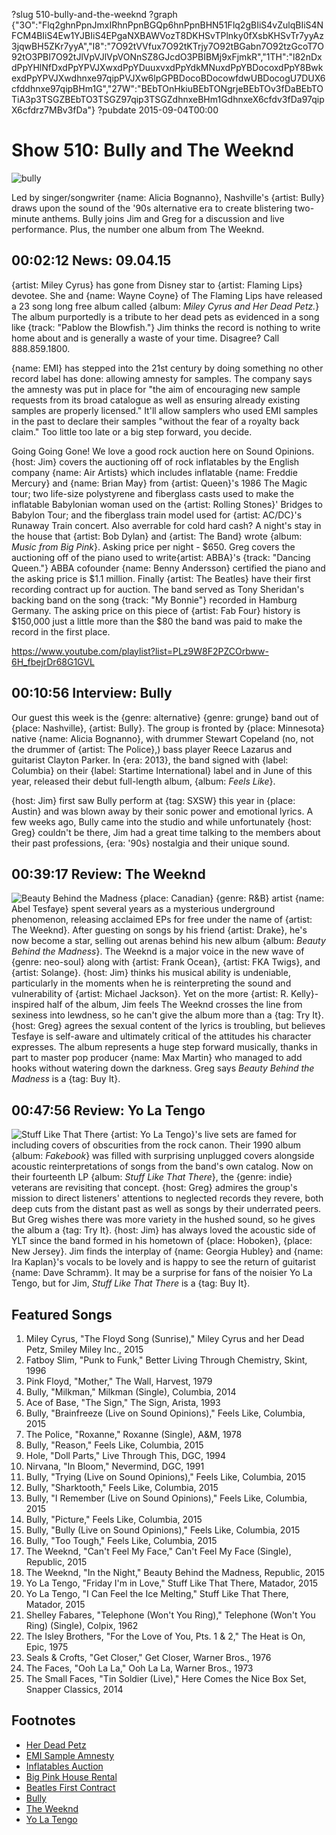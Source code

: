 ?slug 510-bully-and-the-weeknd
?graph {"3O":"Flq2ghnPpnJmxIRhnPpnBGQp6hnPpnBHN51Flq2gBIiS4vZulqBIiS4NFCM4BIiS4Ew1YJBIiS4EPgaNXBAWVozT8DKHSvTPlnky0fXsbKHSvTr7yyAz3jqwBH5ZKr7yyA","I8":"7O92tVVfux7O92tKTrjy7O92tBGabn7O92tzGcoT7O92tO3PBI7O92tJlVpVJlVpVONnSZ8GJcdO3PBIBMj9xFjmkR","1TH":"l82nDxdPpYHlNfDxdPpYPVJXwxdPpYDuuxvxdPpYdkMNuxdPpYBDocoxdPpY8BwkexdPpYPVJXwdhnxe97qipPVJXw6lpGPBDocoBDocowfdwUBDocogU7DUX6cfddhnxe97qipBHm1G","27W":"BEbTOnHkiuBEbTONgrjeBEbTOv3fDaBEbTOTiA3p3TSGZBEbTO3TSGZ97qip3TSGZdhnxeBHm1GdhnxeX6cfdv3fDa97qipX6cfdrz7MBv3fDa"}
?pubdate 2015-09-04T00:00

# Show 510: Bully and The Weeknd
![bully](https://static.soundopinions.org/images/2015/bully_web.jpg)

Led by singer/songwriter {name: Alicia Bognanno}, Nashville's {artist: Bully} draws upon the sound of the '90s alternative era to create blistering two-minute anthems. Bully joins Jim and Greg for a discussion and live performance. Plus, the number one album from The Weeknd.


## 00:02:12 News: 09.04.15
{artist: Miley Cyrus} has gone from Disney star to {artist: Flaming Lips} devotee. She and {name: Wayne Coyne} of The Flaming Lips have released a 23 song long free album called {album: *Miley Cyrus and Her Dead Petz.*} The album purportedly is a tribute to her dead pets as evidenced in a song like {track: "Pablow the Blowfish."} Jim thinks the record is nothing to write home about and is generally a waste of your time. Disagree? Call 888.859.1800.

{name: EMI} has stepped into the 21st century by doing something no other record label has done: allowing amnesty for samples. The company says the amnesty was put in place for "the aim of encouraging new sample requests from its broad catalogue as well as ensuring already existing samples are properly licensed." It'll allow samplers who used EMI samples in the past to declare their samples "without the fear of a royalty back claim." Too little too late or a big step forward, you decide.

Going Going Gone! We love a good rock auction here on Sound Opinions. {host: Jim} covers the auctioning off of rock inflatables by the English company {name: Air Artists} which includes inflatable {name: Freddie Mercury} and {name: Brian May} from {artist: Queen}'s 1986 The Magic tour; two life-size polystyrene and fiberglass casts used to make the inflatable Babylonian woman used on the {artist: Rolling Stones}' Bridges to Babylon Tour; and the fiberglass train model used for {artist: AC/DC}'s Runaway Train concert. Also averrable for cold hard cash? A night's stay in the house that {artist: Bob Dylan} and {artist: The Band} wrote {album: *Music from Big Pink*}. Asking price per night - $650. Greg covers the auctioning off of the piano used to write{artist:  ABBA}'s {track: "Dancing Queen."} ABBA cofounder {name: Benny Andersson} certified the piano and the asking price is $1.1 million. Finally {artist: The Beatles} have their first recording contract up for auction. The band served as Tony Sheridan's backing band on the song {track: "My Bonnie"} recorded in Hamburg Germany. The asking price on this piece of {artist: Fab Four} history is $150,000 just a little more than the $80 the band was paid to make the record in the first place.

https://www.youtube.com/playlist?list=PLz9W8F2PZCOrbww-6H_fbejrDr68G1GVL

## 00:10:56 Interview: Bully

Our guest this week is the {genre: alternative} {genre: grunge} band out of {place: Nashville}, {artist: Bully}. The group is fronted by {place: Minnesota} native {name: Alicia Bognanno}, with drummer Stewart Copeland (no, not the drummer of {artist: The Police},) bass player Reece Lazarus and guitarist Clayton Parker. In {era: 2013}, the band signed with {label: Columbia} on their {label: Startime International} label and in June of this year, released their debut full-length album, {album: *Feels Like*}. 

{host: Jim} first saw Bully perform at {tag: SXSW} this year in {place: Austin} and was blown away by their sonic power and emotional lyrics. A few weeks ago, Bully came into the studio and while unfortunately {host: Greg} couldn't be there, Jim had a great time talking to the members about their past professions, {era: '90s} nostalgia and their unique sound. 

## 00:39:17 Review: The Weeknd
![Beauty Behind the Madness](https://static.soundopinions.org/assets/510/1TH0.jpg)
{place: Canadian} {genre: R&B} artist {name: Abel Tesfaye} spent several years as a mysterious underground phenomenon, releasing acclaimed EPs for free under the name of {artist: The Weeknd}. After guesting on songs by his friend {artist: Drake}, he's now become a star, selling out arenas behind his new album {album: *Beauty Behind the Madness*}. The Weeknd is a major voice in the new wave of {genre: neo-soul} along with {artist: Frank Ocean}, {artist: FKA Twigs}, and {artist: Solange}. {host: Jim} thinks his musical ability is undeniable, particularly in the moments when he is reinterpreting the sound and vulnerability of {artist: Michael Jackson}. Yet on the more {artist: R. Kelly}-inspired half of the album, Jim feels The Weeknd crosses the line from sexiness into lewdness, so he can't give the album more than a {tag: Try It}. {host: Greg} agrees the sexual content of the lyrics is troubling, but believes Tesfaye is self-aware and ultimately critical of the attitudes his character expresses. The album represents a huge step forward musically, thanks in part to master pop producer {name: Max Martin} who managed to add hooks without watering down the darkness. Greg says *Beauty Behind the Madness* is a {tag: Buy It}.

## 00:47:56 Review: Yo La Tengo
![Stuff Like That There](https://static.soundopinions.org/assets/510/27W0.jpg)
{artist: Yo La Tengo}'s live sets are famed for including covers of obscurities from the rock canon. Their 1990 album {album: *Fakebook*} was filled with surprising unplugged covers alongside acoustic reinterpretations of songs from the band's own catalog. Now on their fourteenth LP {album: *Stuff Like That There*}, the {genre: indie} veterans are revisiting that concept. {host: Greg} admires the group's mission to direct listeners' attentions to neglected records they revere, both deep cuts from the distant past as well as songs by their underrated peers. But Greg wishes there was more variety in the hushed sound, so he gives the album a {tag: Try It}. {host: Jim} has always loved the acoustic side of YLT since the band formed in his hometown of {place: Hoboken}, {place: New Jersey}. Jim finds the interplay of {name: Georgia Hubley} and {name: Ira Kaplan}'s vocals to be lovely and is happy to see the return of guitarist {name: Dave Schramm}. It may be a surprise for fans of the noisier Yo La Tengo, but for Jim, *Stuff Like That There* is a {tag: Buy It}.


## Featured Songs
1. Miley Cyrus, "The Floyd Song (Sunrise)," Miley Cyrus and her Dead Petz, Smiley Miley Inc., 2015 
1. Fatboy Slim, "Punk to Funk," Better Living Through Chemistry, Skint, 1996
1. Pink Floyd, "Mother," The Wall, Harvest, 1979
1. Bully, "Milkman," Milkman (Single), Columbia, 2014 
1. Ace of Base, "The Sign," The Sign, Arista, 1993
1. Bully, "Brainfreeze (Live on Sound Opinions)," Feels Like, Columbia, 2015
1. The Police, "Roxanne," Roxanne (Single), A&M, 1978
1. Bully, "Reason," Feels Like, Columbia, 2015
1. Hole, "Doll Parts," Live Through This, DGC, 1994
1. Nirvana, "In Bloom," Nevermind, DGC, 1991
1. Bully, "Trying (Live on Sound Opinions)," Feels Like, Columbia, 2015
1. Bully, "Sharktooth," Feels Like, Columbia, 2015
1. Bully, "I Remember (Live on Sound Opinions)," Feels Like, Columbia, 2015
1. Bully, "Picture," Feels Like, Columbia, 2015
1. Bully, "Bully (Live on Sound Opinions)," Feels Like, Columbia, 2015
1. Bully, "Too Tough," Feels Like, Columbia, 2015
1. The Weeknd, "Can't Feel My Face," Can't Feel My Face (Single), Republic, 2015
1. The Weeknd, "In the Night," Beauty Behind the Madness, Republic, 2015
1. Yo La Tengo, "Friday I'm in Love," Stuff Like That There, Matador, 2015
1. Yo La Tengo, "I Can Feel the Ice Melting," Stuff Like That There, Matador, 2015
1. Shelley Fabares, "Telephone (Won't You Ring)," Telephone (Won't You Ring) (Single), Colpix, 1962
1. The Isley Brothers, "For the Love of You, Pts. 1 & 2," The Heat is On, Epic, 1975
1. Seals & Crofts, "Get Closer," Get Closer, Warner Bros., 1976
1. The Faces, "Ooh La La," Ooh La La, Warner Bros., 1973
1. The Small Faces, "Tin Soldier (Live)," Here Comes the Nice Box Set, Snapper Classics, 2014


## Footnotes
- [Her Dead Petz](http://www.mileycyrus.com/andherdeadpetz)
- [EMI Sample Amnesty](http://www.theguardian.com/music/2015/sep/01/emi-sample-amnesty-means-for-the-music-industry)
- [Inflatables Auction](http://www.rollingstone.com/music/news/roger-waters-wall-pig-inflatable-freddie-mercury-headed-to-auction-20150828)
- [Big Pink House Rental](http://consequenceofsound.net/2015/08/bob-dylans-big-pink-can-now-be-rented-as-a-vacation-home/)
- [Beatles First Contract](http://www.rollingstone.com/music/news/beatles-first-recording-contract-going-to-auction-20150818)
- [Bully](http://www.bullythemusic.com/)
- [The Weeknd](http://www.theweeknd.com/)
- [Yo La Tengo](http://yolatengo.com/)
